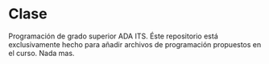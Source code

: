 # Clase
Programación de grado superior ADA ITS.
Éste repositorio está exclusivamente hecho para añadir archivos de programación propuestos en el curso. Nada mas.
